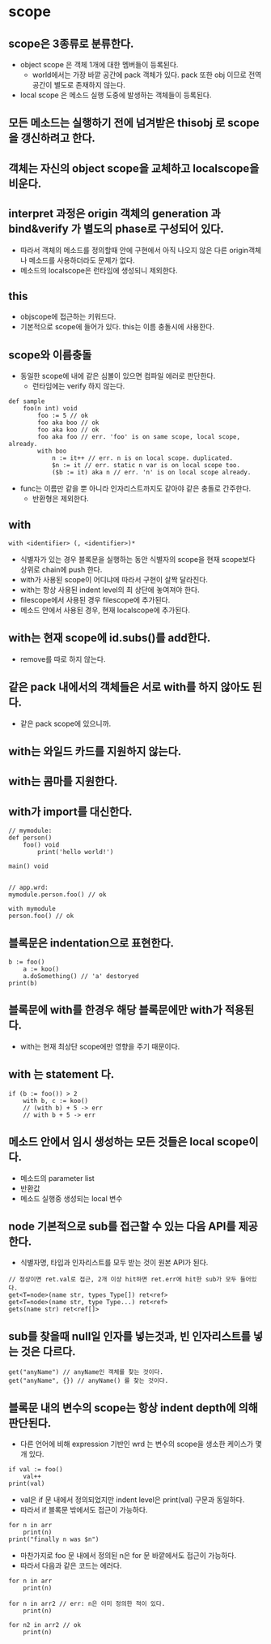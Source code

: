 # scope

## scope은 3종류로 분류한다.
* object scope 은 객체 1개에 대한 멤버들이 등록된다.
    * world에서는 가장 바깥 공간에 pack 객체가 있다. pack 또한 obj 이므로 전역공간이 별도로 존재하지 않는다.
* local scope 은 메소드 실행 도중에 발생하는 객체들이 등록된다.

## 모든 메소드는 실행하기 전에 넘겨받은 thisobj 로 scope을 갱신하려고 한다.

## 객체는 자신의 object scope을 교체하고 localscope을 비운다.

## interpret 과정은 origin 객체의 generation 과 bind&verify 가 별도의 phase로 구성되어 있다. 
* 따라서 객체의 메소드를 정의할때 안에 구현에서 아직 나오지 않은 다른 origin객체나 메소드를 사용하더라도 문제가 없다.
* 메소드의 localscope은 런타임에 생성되니 제외한다.

## this
* objscope에 접근하는 키워드다.
* 기본적으로 scope에 들어가 있다. this는 이름 충돌시에 사용한다.

## scope와 이름충돌
* 동일한 scope에 내에 같은 심볼이 있으면 컴파일 에러로 판단한다.
    * 런타임에는 verify 하지 않는다.

```wrd
def sample
    foo(n int) void
        foo := 5 // ok
        foo aka boo // ok
        foo aka koo // ok
        foo aka foo // err. 'foo' is on same scope, local scope, already.
        with boo
            n := it++ // err. n is on local scope. duplicated.
            $n := it // err. static n var is on local scope too.
            ($b := it) aka n // err. 'n' is on local scope already.
```
* func는 이름만 같을 뿐 아니라 인자리스트까지도 같아야 같은 충돌로 간주한다.
    * 반환형은 제외한다.

## with

```wrd
with <identifier> (, <identifier>)*
```
* 식별자가 있는 경우 블록문을 실행하는 동안 식별자의 scope을 현재 scope보다 상위로 chain에 push 한다.
* with가 사용된 scope이 어디냐에 따라서 구현이 살짝 달라진다.
* with는 항상 사용된 indent level의 최 상단에 놓여져야 한다.
* filescope에서 사용된 경우 filescope에 추가된다.
* 메소드 안에서 사용된 경우, 현재 localscope에 추가된다.

## with는 현재 scope에 id.subs()를 add한다.
* remove를 따로 하지 않는다.

## 같은 pack 내에서의 객체들은 서로 with를 하지 않아도 된다.
* 같은 pack scope에 있으니까.

## with는 와일드 카드를 지원하지 않는다.

## with는 콤마를 지원한다.

## with가 import를 대신한다.
```wrd
// mymodule:
def person()
    foo() void
        print('hello world!')

main() void


// app.wrd:
mymodule.person.foo() // ok

with mymodule
person.foo() // ok
```

## 블록문은 indentation으로 표현한다.
```wrd
b := foo()
    a := koo()
    a.doSomething() // 'a' destoryed
print(b)
```

## 블록문에 with를 한경우 해당 블록문에만 with가 적용된다.
* with는 현재 최상단 scope에만 영향을 주기 때문이다.

## with 는 statement 다.
```wrd
if (b := foo()) > 2
    with b, c := koo()
    // (with b) + 5 -> err
    // with b + 5 -> err
```

## 메소드 안에서 임시 생성하는 모든 것들은 local scope이다.
* 메소드의 parameter list
* 반환값
* 메소드 실행중 생성되는 local 변수

## node 기본적으로 sub를 접근할 수 있는 다음 API를 제공한다.
* 식별자명, 타입과 인자리스트를 모두 받는 것이 원본 API가 된다.
```wrd
// 정상이면 ret.val로 접근, 2개 이상 hit하면 ret.err에 hit한 sub가 모두 들어있다.
get<T=node>(name str, types Type[]) ret<ref>
get<T=node>(name str, type Type...) ret<ref>
gets(name str) ret<ref[]>
```

## sub를 찾을때 null일 인자를 넣는것과, 빈 인자리스트를 넣는 것은 다르다.
```wrd
get("anyName") // anyName인 객체를 찾는 것이다.
get("anyName", {}) // anyName() 를 찾는 것이다.
```

## 블록문 내의 변수의 scope는 항상 indent depth에 의해 판단된다.
* 다른 언어에 비해 expression 기반인 wrd 는 변수의 scope을 생소한 케이스가 몇개 있다.

```wrd
if val := foo()
    val++
print(val)
```

* val은 if 문 내에서 정의되었지만 indent level은 print(val) 구문과 동일하다.
* 따라서 if 블록문 밖에서도 접근이 가능하다.

```wrd
for n in arr
    print(n)
print("finally n was $n")
```

* 마찬가지로 foo 문 내에서 정의된 n은 for 문 바깥에서도 접근이 가능하다.
* 따라서 다음과 같은 코드는 에러다.

```wrd
for n in arr
    print(n)

for n in arr2 // err: n은 이미 정의한 적이 있다.
    print(n)

for n2 in arr2 // ok
    print(n)
```
